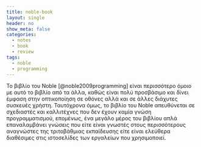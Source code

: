 ```yaml
---
title: noble-book
layout: single
header: no
show_meta: false
categories:
  - notes
  - book
  - review
tags:
  - noble
  - programming
---
```


Το βιβλίο του Noble [@noble2009programming] είναι περισσότερο όμοιο με αυτό το βιβλίο από τα άλλα, καθώς είναι πολύ προσβάσιμο και δίνει έμφαση στην οπτικοποίηση σε οθόνες αλλά και σε άλλες διάχυτες συσκευές χρήστη. Ταυτόχρονα όμως, το βιβλίο του Noble απευθύνεται σε σχεδιαστές και καλλιτέχνες που δεν έχουν καμία γνώση προγραμματισμού, επομένως, ένα μεγάλο μέρος του βιβλίου απλά επαναλαμβάνει γνώσεις που είτε είναι γνωστές στους περισσότερους αναγνώστες της τριτοβάθμιας εκπαίδευσης είτε είναι ελεύθερα διαθέσιμες στις ιστοσελίδες των εργαλείων που χρησιμοποιεί.
